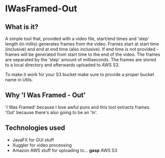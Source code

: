 # IWasFramed-Out

## What is it? 

A simple tool that, provided with a video file, start/end times and 'step' length (in millis) generates frames from the video. 
Frames start at start time (inclusive) and end at end time (also inclusive). 
If end time is not provided - frames will be generated from start time to the end of the video. 
The frames are separated by the 'step' amount of milliseconds. 
The frames are stored to a local directory and afterwards uploaded to AWS S3. 
    
To make it work for your S3 bucket make sure to provide a proper bucket name in Utils.
    
     
## Why 'I Was Framed - Out'
    
'I Was Framed' because I love awful puns and this tool extracts frames. 'Out' because there's also going to be an 'In'. 
    
    
## Technologies used

- JavaFX for GUI stuff
- Xuggler for video processing
- Amazon AWS stuff for uploading to... **gasp** AWS S3

